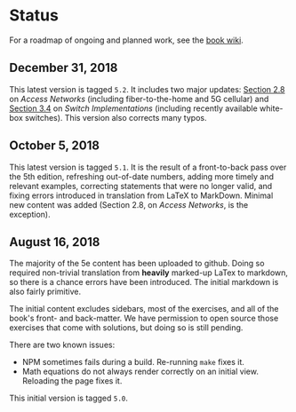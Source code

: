 # Status

For a roadmap of ongoing and planned work, see the
[book wiki](https://github.com/SystemsApproach/book/wiki).

## December 31, 2018

This latest version is tagged `5.2`. It includes two major updates:
[Section 2.8](https://github.com/SystemsApproach/direct/blob/master/access.md)
on *Access Networks* (including fiber-to-the-home and 5G cellular) and
[Section 3.4](https://github.com/SystemsApproach/internetworking/blob/master/impl.md)
on *Switch Implementations* (including recently available white-box
switches). This version also corrects many typos.

## October 5, 2018 

This latest version is tagged `5.1`. It is the result of a
front-to-back pass over the 5th edition, refreshing out-of-date
numbers, adding more timely and relevant examples, correcting
statements that were no longer valid, and fixing errors introduced
in translation from LaTeX to MarkDown. Minimal new content was
added (Section 2.8, on *Access Networks*, is the exception).

## August 16, 2018

The majority of the 5e content has been uploaded to github. Doing
so required non-trivial translation from **heavily** marked-up LaTex
to markdown, so there is a chance errors have been introduced. The
initial markdown is also fairly primitive.

The initial content excludes sidebars, most of the exercises, and all
of the book's front- and back-matter. We have permission to open
source those exercises that come with solutions, but doing so is still
pending.

There are two known issues:

* NPM sometimes fails during a build. Re-running `make` fixes it. 
* Math equations do not always render correctly on an initial view.
  Reloading the page fixes it. 

This initial version is tagged `5.0`.


